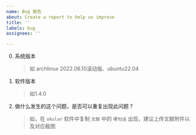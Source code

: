 ```yaml
---
name: Bug 报告
about: Create a report to help us improve
title: ''
labels: bug
assignees: ''

---
```


0. 系统版本
    > 如 archlinux 2022.06.10滚动版、ubuntu22.04


1. 软件版本
    > 如1.4.0
 

2. 做什么发生的这个问题，是否可以重复出现此问题？
    > 如，在 `okular` 软件中复制 `文献` 中的 `哪句话` 出现，建议上传文献附件以及对应截图
